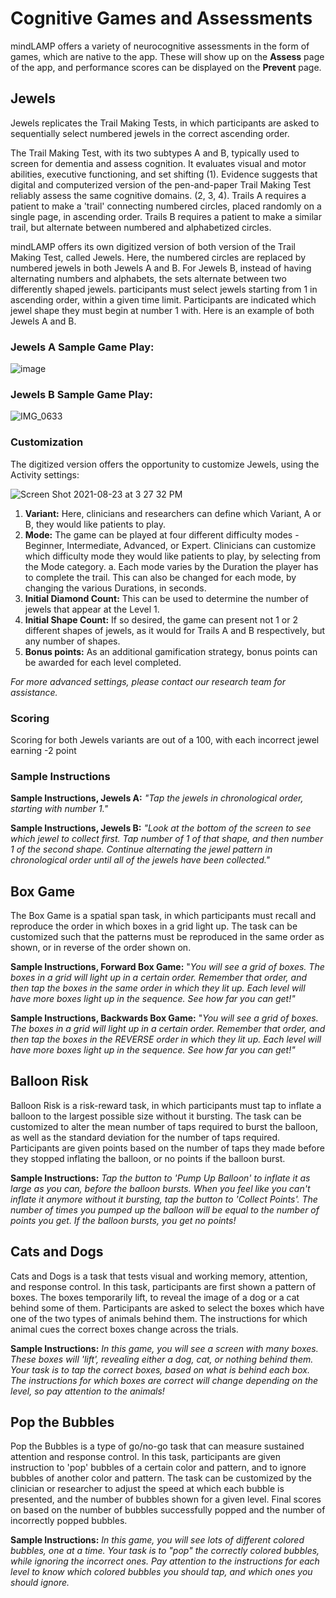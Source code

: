 # Cognitive Games and Assessments

mindLAMP offers a variety of neurocognitive assessments in the form of games, which are native to the app. These will show up on the **Assess** page of the app, and performance scores can be displayed on the **Prevent** page.

## Jewels

Jewels replicates the Trail Making Tests, in which participants are asked to sequentially select numbered jewels in the correct ascending order. 

The Trail Making Test, with its two subtypes A and B, typically used to screen for dementia and assess cognition. It evaluates visual and motor abilities, executive functioning, and set shifting (1). Evidence suggests that digital and computerized version of the pen-and-paper Trail Making Test reliably assess the same cognitive domains. (2, 3, 4). Trails A requires a patient to make a 'trail' connecting numbered circles, placed randomly on a single page, in ascending order. Trails B requires a patient to make a similar trail, but alternate between numbered and alphabetized circles.

mindLAMP offers its own digitized version of both version of the Trail Making Test, called Jewels. Here, the numbered circles are replaced by numbered jewels in both Jewels A and B. For Jewels B, instead of having alternating numbers and alphabets, the sets alternate between two differently shaped jewels. participants must select jewels starting from 1 in ascending order, within a given time limit. Participants are indicated which jewel shape they must begin at number 1 with. Here is an example of both Jewels A and B.

### Jewels A Sample Game Play: 
![image](https://user-images.githubusercontent.com/82968538/130676448-51aea299-9091-4bbb-a01e-d27f57733bde.png)

### Jewels B Sample Game Play: 
![IMG_0633](https://user-images.githubusercontent.com/82968538/130677581-a0142a08-d632-4120-9118-a06cec0d8704.PNG)


### Customization

The digitized version offers the opportunity to customize Jewels, using the Activity settings: 

![Screen Shot 2021-08-23 at 3 27 32 PM](https://user-images.githubusercontent.com/82968538/130677807-298add5e-43ce-4f6c-8e14-c842eec5e1dc.png)
1. **Variant:** Here, clinicians and researchers can define which Variant, A or B, they would like patients to play. 
2. **Mode:** The game can be played at four different difficulty modes - Beginner, Intermediate, Advanced, or Expert. Clinicians can customize which difficulty mode they would like patients to play, by selecting from the Mode category.
    a. Each mode varies by the Duration the player has to complete the trail. This can also be changed for each mode, by changing the various Durations, in seconds. 
3. **Initial Diamond Count:** This can be used to determine the number of jewels that appear at the Level 1.
4. **Initial Shape Count:** If so desired, the game can present not 1 or 2 different shapes of jewels, as it would for Trails A and B respectively, but any number of shapes. 
5. **Bonus points:** As an additional gamification strategy, bonus points can be awarded for each level completed.

*For more advanced settings, please contact our research team for assistance.*

### Scoring

Scoring for both Jewels variants are out of a 100, with each incorrect jewel earning -2 point

### Sample Instructions

**Sample Instructions, Jewels A:** *"Tap the jewels in chronological order, starting with number 1."*

**Sample Instructions, Jewels B:** *"Look at the bottom of the screen to see which jewel to collect first. Tap number of 1 of that shape, and then number 1 of the second shape. Continue alternating the jewel pattern in chronological order until all of the jewels have been collected."*

## Box Game

The Box Game is a spatial span task, in which participants must recall and reproduce the order in which boxes in a grid light up. The task can be customized such that the patterns must be reproduced in the same order as shown, or in reverse of the order shown on.  

**Sample Instructions, Forward Box Game:** "*You will see a grid of boxes. The boxes in a grid will light up in a certain order. Remember that order, and then tap the boxes in the same order in which they lit up. Each level will have more boxes light up in the sequence. See how far you can get!"*

**Sample Instructions, Backwards Box Game:** "*You will see a grid of boxes. The boxes in a grid will light up in a certain order. Remember that order, and then tap the boxes in the REVERSE order in which they lit up. Each level will have more boxes light up in the sequence. See how far you can get!"*


## Balloon Risk

Balloon Risk is a risk-reward task, in which participants must tap to inflate a balloon to the largest possible size without it bursting. The task can be customized to alter the mean number of taps required to burst the balloon, as well as the standard deviation for the number of taps required. Participants are given points based on the number of taps they made before they stopped inflating the balloon, or no points if the balloon burst.

**Sample Instructions:** *Tap the button to 'Pump Up Balloon' to inflate it as large as you can, before the balloon bursts. When you feel like you can't inflate it anymore without it bursting, tap the button to 'Collect Points'. The number of times you pumped up the balloon will be equal to the number of points you get. If the balloon bursts, you get no points!*


## Cats and Dogs

Cats and Dogs is a task that tests visual and working memory, attention, and response control. In this task, participants are first shown a pattern of boxes. The boxes temporarily lift, to reveal the image of a dog or a cat behind some of them. Participants are asked to select the boxes which have one of the two types of animals behind them. The instructions for which animal cues the correct boxes change across the trials.

**Sample Instructions:** *In this game, you will see a screen with many boxes. These boxes will 'lift', revealing either a dog, cat, or nothing behind them. Your task is to tap the correct boxes, based on what is behind each box. The instructions for which boxes are correct will change depending on the level, so pay attention to the animals!*

## Pop the Bubbles

Pop the Bubbles is a type of go/no-go task that can measure sustained attention and response control. In this task, participants are given instruction to 'pop' bubbles of a certain color and pattern, and to ignore bubbles of another color and pattern. The task can be customized by the clinician or researcher to adjust the speed at which each bubble is presented, and the number of bubbles shown for a given level. Final scores on based on the number of bubbles successfully popped and the number of incorrectly popped bubbles.

**Sample Instructions:** *In this game, you will see lots of different colored bubbles, one at a time. Your task is to "pop" the correctly colored bubbles, while ignoring the incorrect ones. Pay attention to the instructions for each level to know which colored bubbles you should tap, and which ones you should ignore.*
